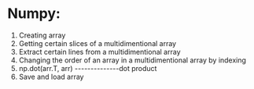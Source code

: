 # Numpy:

  1. Creating array
  2. Getting certain slices of a multidimentional array
  3. Extract certain lines from a multidimentional array
  4. Changing the order of an array in a multidimentional array by indexing
  5. np.dot(arr.T, arr) --------------dot product
  6. Save and load array
